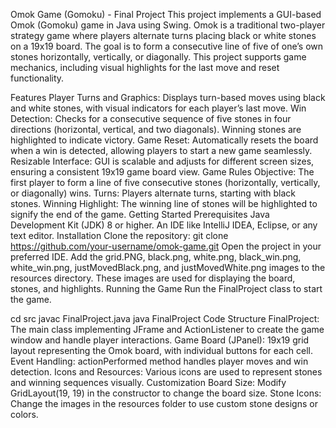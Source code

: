 Omok Game (Gomoku) - Final Project
This project implements a GUI-based Omok (Gomoku) game in Java using Swing. Omok is a traditional two-player strategy game where players alternate turns placing black or white stones on a 19x19 board. The goal is to form a consecutive line of five of one’s own stones horizontally, vertically, or diagonally. This project supports game mechanics, including visual highlights for the last move and reset functionality.

Features
Player Turns and Graphics: Displays turn-based moves using black and white stones, with visual indicators for each player’s last move.
Win Detection: Checks for a consecutive sequence of five stones in four directions (horizontal, vertical, and two diagonals). Winning stones are highlighted to indicate victory.
Game Reset: Automatically resets the board when a win is detected, allowing players to start a new game seamlessly.
Resizable Interface: GUI is scalable and adjusts for different screen sizes, ensuring a consistent 19x19 game board view.
Game Rules
Objective: The first player to form a line of five consecutive stones (horizontally, vertically, or diagonally) wins.
Turns: Players alternate turns, starting with black stones.
Winning Highlight: The winning line of stones will be highlighted to signify the end of the game.
Getting Started
Prerequisites
Java Development Kit (JDK) 8 or higher.
An IDE like IntelliJ IDEA, Eclipse, or any text editor.
Installation
Clone the repository:
git clone https://github.com/your-username/omok-game.git
Open the project in your preferred IDE.
Add the grid.PNG, black.png, white.png, black_win.png, white_win.png, justMovedBlack.png, and justMovedWhite.png images to the resources directory. These images are used for displaying the board, stones, and highlights.
Running the Game
Run the FinalProject class to start the game.

cd src
javac FinalProject.java
java FinalProject
Code Structure
FinalProject: The main class implementing JFrame and ActionListener to create the game window and handle player interactions.
Game Board (JPanel): 19x19 grid layout representing the Omok board, with individual buttons for each cell.
Event Handling: actionPerformed method handles player moves and win detection.
Icons and Resources: Various icons are used to represent stones and winning sequences visually.
Customization
Board Size: Modify GridLayout(19, 19) in the constructor to change the board size.
Stone Icons: Change the images in the resources folder to use custom stone designs or colors.
